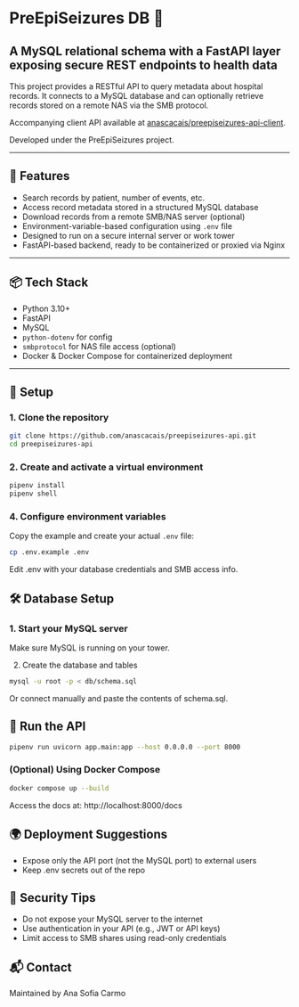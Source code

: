 # PreEpiSeizures DB 🏥

## A MySQL relational schema with a FastAPI layer exposing secure REST endpoints to health data

This project provides a RESTful API to query metadata about hospital records. It connects to a MySQL database and can optionally retrieve records stored on a remote NAS via the SMB protocol.

Accompanying client API available at [anascacais/preepiseizures-api-client](https://github.com/anascacais/preepiseizures-api-client).

Developed under the PreEpiSeizures project.

---

## 🚀 Features

- Search records by patient, number of events, etc.
- Access record metadata stored in a structured MySQL database
- Download records from a remote SMB/NAS server (optional)
- Environment-variable-based configuration using `.env` file
- Designed to run on a secure internal server or work tower
- FastAPI-based backend, ready to be containerized or proxied via Nginx

---

## 📦 Tech Stack

- Python 3.10+
- FastAPI
- MySQL
- `python-dotenv` for config
- `smbprotocol` for NAS file access (optional)
- Docker & Docker Compose for containerized deployment

---

## 🔧 Setup

### 1. Clone the repository

```bash
git clone https://github.com/anascacais/preepiseizures-api.git
cd preepiseizures-api
```

### 2. Create and activate a virtual environment

```bash
pipenv install
pipenv shell
```

### 4. Configure environment variables

Copy the example and create your actual `.env` file:

```bash
cp .env.example .env
```

Edit .env with your database credentials and SMB access info.

## 🛠️ Database Setup

### 1. Start your MySQL server

Make sure MySQL is running on your tower.

2. Create the database and tables

```bash
mysql -u root -p < db/schema.sql
```

Or connect manually and paste the contents of schema.sql.

## 🚀 Run the API

```bash
pipenv run uvicorn app.main:app --host 0.0.0.0 --port 8000
```

### (Optional) Using Docker Compose

```bash
docker compose up --build
```

Access the docs at: http://localhost:8000/docs

## 🌍 Deployment Suggestions

- Expose only the API port (not the MySQL port) to external users
- Keep .env secrets out of the repo

## 🔐 Security Tips

- Do not expose your MySQL server to the internet
- Use authentication in your API (e.g., JWT or API keys)
- Limit access to SMB shares using read-only credentials

## 📬 Contact

Maintained by Ana Sofia Carmo
